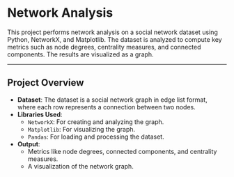 # Network Analysis

This project performs network analysis on a social network dataset using Python, NetworkX, and Matplotlib. The dataset is analyzed to compute key metrics such as node degrees, centrality measures, and connected components. The results are visualized as a graph.

---

## **Project Overview**
- **Dataset**: The dataset is a social network graph in edge list format, where each row represents a connection between two nodes.
- **Libraries Used**:
  - `NetworkX`: For creating and analyzing the graph.
  - `Matplotlib`: For visualizing the graph.
  - `Pandas`: For loading and processing the dataset.
- **Output**:
  - Metrics like node degrees, connected components, and centrality measures.
  - A visualization of the network graph.
